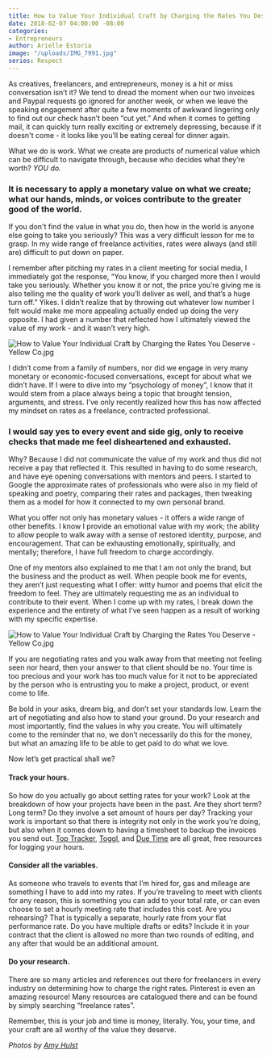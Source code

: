 ```yaml
---
title: How to Value Your Individual Craft by Charging the Rates You Deserve
date: 2018-02-07 04:00:00 -08:00
categories:
- Entrepreneurs
author: Arielle Estoria
image: "/uploads/IMG_7991.jpg"
series: Respect
---
```


As creatives, freelancers, and entrepreneurs, money is a hit or miss conversation isn’t it? We tend to dread the moment when our two invoices and Paypal requests go ignored for another week, or when we leave the speaking engagement after quite a few moments of awkward lingering only to find out our check hasn’t been “cut yet.” And when it comes to getting mail, it can quickly turn really exciting or extremely depressing, because if it doesn't come - it looks like you’ll be eating cereal for dinner again.

What we do is work. What we create are products of numerical value which can be difficult to navigate through, because who decides what they’re worth? *YOU do.*

### It is necessary to apply a monetary value on what we create; what our hands, minds, or voices contribute to the greater good of the world.

If you don't find the value in what you do, then how in the world is anyone else going to take you seriously? This was a very difficult lesson for me to grasp. In my wide range of freelance activities, rates were always (and still are) difficult to put down on paper.

I remember after pitching my rates in a client meeting for social media, I immediately got the response, “You know, if you charged more then I would take you seriously. Whether you know it or not, the price you’re giving me is also telling me the quality of work you’ll deliver as well, and that’s a huge turn off.” Yikes. I didn’t realize that by throwing out whatever low number I felt would make me more appealing actually ended up doing the very opposite. I had given a number that reflected how I ultimately viewed the value of my work - and it wasn’t very high.

![How to Value Your Individual Craft by Charging the Rates You Deserve - Yellow Co.jpg](/uploads/IMG_7988.jpg)

I didn’t come from a family of numbers, nor did we engage in very many monetary or economic-focused conversations, except for about what we didn’t have. If I were to dive into my “psychology of money”, I know that it would stem from a place always being a topic that brought tension, arguments, and stress. I’ve only recently realized how this has now affected my mindset on rates as a freelance, contracted professional.

### I would say yes to every event and side gig, only to receive checks that made me feel disheartened and exhausted.

Why? Because I did not communicate the value of my work and thus did not receive a pay that reflected it. This resulted in having to do some research, and have eye opening conversations with mentors and peers. I started to Google the approximate rates of professionals who were also in my field of speaking and poetry, comparing their rates and packages, then tweaking them as a model for how it connected to my own personal brand.

What you offer not only has monetary values - it offers a wide range of other benefits. I know I provide an emotional value with my work; the ability to allow people to walk away with a sense of restored identity, purpose, and encouragement. That can be exhausting emotionally, spiritually, and mentally; therefore, I have full freedom to charge accordingly.

One of my mentors also explained to me that I am not only the brand, but the business and the product as well. When people book me for events, they aren’t just requesting what I offer: witty humor and poems that elicit the freedom to feel. They are ultimately requesting me as an individual to contribute to their event. When I come up with my rates, I break down the experience and the entirety of what I’ve seen happen as a result of working with my specific expertise.

![How to Value Your Individual Craft by Charging the Rates You Deserve - Yellow Co.jpg](/uploads/IMG_7975.jpg)

If you are negotiating rates and you walk away from that meeting not feeling seen nor heard, then your answer to that client should be no. Your time is too precious and your work has too much value for it not to be appreciated by the person who is entrusting you to make a project, product, or event come to life.

Be bold in your asks, dream big, and don’t set your standards low. Learn the art of negotiating and also how to stand your ground. Do your research and most importantly, find the values in why you create. You will ultimately come to the reminder that no, we don’t necessarily do this for the money, but what an amazing life to be able to get paid to do what we love.

Now let’s get practical shall we?

#### Track your hours.

So how do you actually go about setting rates for your work? Look at the breakdown of how your projects have been in the past. Are they short term? Long term? Do they involve a set amount of hours per day? Tracking your work is important so that there is integrity not only in the work you’re doing, but also when it comes down to having a timesheet to backup the invoices you send out.  [Top Tracker](https://www.toptal.com/tracker/), [Toggl](https://www.toggl.com/), and [Due Time](https://due.com/time/) are all great, free resources for logging your hours.

#### Consider all the variables.

As someone who travels to events that I’m hired for, gas and mileage are something I have to add into my rates. If you’re traveling to meet with clients for any reason, this is something you can add to your total rate, or can even choose to set a hourly meeting rate that includes this cost. Are you rehearsing? That is typically a separate, hourly rate from your flat performance rate. Do you have multiple drafts or edits? Include it in your contract that the client is allowed no more than two rounds of editing, and any after that would be an additional amount.

#### Do your research.

There are so many articles and references out there for freelancers in every industry on determining how to charge the right rates. Pinterest is even an amazing resource! Many resources are catalogued there and can be found by simply searching “freelance rates”.

Remember, this is your job and time is money, literally. You, your time, and your craft are all worthy of the value they deserve.

*Photos by [Amy Hulst](https://www.instagram.com/amyhulstforpresident/)*